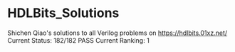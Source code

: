 # HDLBits_Solutions
Shichen Qiao's solutions to all Verilog problems on https://hdlbits.01xz.net/ </br>
Current Status: 182/182 PASS
Current Ranking: 1
